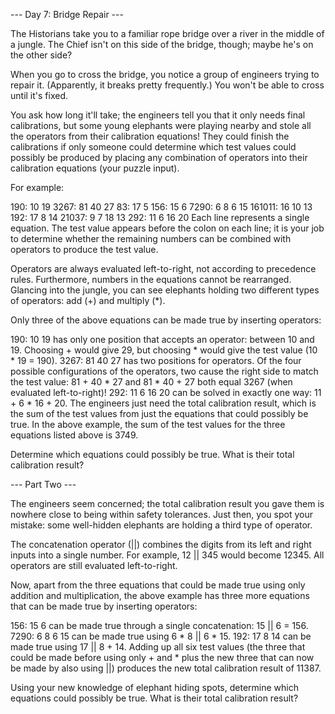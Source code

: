 --- Day 7: Bridge Repair ---

The Historians take you to a familiar rope bridge over a river in the middle of a jungle. The Chief isn't on this side
of the bridge, though; maybe he's on the other side?

When you go to cross the bridge, you notice a group of engineers trying to repair it. (Apparently, it breaks pretty
frequently.) You won't be able to cross until it's fixed.

You ask how long it'll take; the engineers tell you that it only needs final calibrations, but some young elephants were
playing nearby and stole all the operators from their calibration equations! They could finish the calibrations if only
someone could determine which test values could possibly be produced by placing any combination of operators into their
calibration equations (your puzzle input).

For example:

190: 10 19
3267: 81 40 27
83: 17 5
156: 15 6
7290: 6 8 6 15
161011: 16 10 13
192: 17 8 14
21037: 9 7 18 13
292: 11 6 16 20
Each line represents a single equation. The test value appears before the colon on each line; it is your job to
determine whether the remaining numbers can be combined with operators to produce the test value.

Operators are always evaluated left-to-right, not according to precedence rules. Furthermore, numbers in the equations
cannot be rearranged. Glancing into the jungle, you can see elephants holding two different types of operators: add (+)
and multiply (*).

Only three of the above equations can be made true by inserting operators:

190: 10 19 has only one position that accepts an operator: between 10 and 19. Choosing + would give 29, but choosing *
would give the test value (10 * 19 = 190).
3267: 81 40 27 has two positions for operators. Of the four possible configurations of the operators, two cause the
right side to match the test value: 81 + 40 * 27 and 81 * 40 + 27 both equal 3267 (when evaluated left-to-right)!
292: 11 6 16 20 can be solved in exactly one way: 11 + 6 * 16 + 20.
The engineers just need the total calibration result, which is the sum of the test values from just the equations that
could possibly be true. In the above example, the sum of the test values for the three equations listed above is 3749.

Determine which equations could possibly be true. What is their total calibration result?

--- Part Two ---

The engineers seem concerned; the total calibration result you gave them is nowhere close to being within safety
tolerances. Just then, you spot your mistake: some well-hidden elephants are holding a third type of operator.

The concatenation operator (||) combines the digits from its left and right inputs into a single number. For example,
12 || 345 would become 12345. All operators are still evaluated left-to-right.

Now, apart from the three equations that could be made true using only addition and multiplication, the above example
has three more equations that can be made true by inserting operators:

156: 15 6 can be made true through a single concatenation: 15 || 6 = 156.
7290: 6 8 6 15 can be made true using 6 * 8 || 6 * 15.
192: 17 8 14 can be made true using 17 || 8 + 14.
Adding up all six test values (the three that could be made before using only + and * plus the new three that can now be
made by also using ||) produces the new total calibration result of 11387.

Using your new knowledge of elephant hiding spots, determine which equations could possibly be true. What is their total
calibration result?


